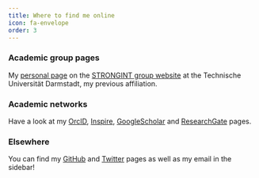 ```yaml
---
title: Where to find me online
icon: fa-envelope
order: 3
---
```


### Academic group pages

My [personal page](https://theorie.ikp.physik.tu-darmstadt.de/strongint/people_arthuis.html)
on the [STRONGINT group website](https://www.strongint.eu/) at the Technische
Universität Darmstadt, my previous affiliation.

<!-- My [personal page](https://www.surrey.ac.uk/people/pierre-arthuis) on the
website of my former institution, the
[University of Surrey](https://www.surrey.ac.uk/department-physics). -->


### Academic networks

Have a look at my [OrcID](https://orcid.org/0000-0002-7073-9340),
[Inspire](https://inspirehep.net/author/profile/P.Arthuis.2),
[GoogleScholar](https://scholar.google.com/citations?user=hwgAtPAAAAAJ) and
[ResearchGate](https://www.researchgate.net/profile/Pierre_Arthuis) pages.

### Elsewhere

You can find my [GitHub](https://github.com/parthuis) and
[Twitter](https://twitter.com/ArthuisPierre) pages as well as my email in the
sidebar!
